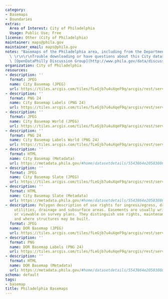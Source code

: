 ```yaml
---
category:
- Basemaps
- Boundaries
extras:
  Area of Interest: City of Philadelphia
  Usage: Public Use; Free
license: Other (City of Philadelphia)
maintainer: maps@phila.gov
maintainer_email: maps@phila.gov
notes: "Basemaps of the Philadelphia area, including from the Department of Records.\
  \ \r\n\r\nTrouble downloading or have questions about this City dataset? Visit the\
  \ [OpenDataPhilly Discussion Group](http://www.phila.gov/data/discuss/)"
organization: City of Philadelphia
resources:
- description: ''
  format: JPEG
  name: City Basemap (JPEG)
  url: https://tiles.arcgis.com/tiles/fLeGjb7u4uXqeF9q/arcgis/rest/services/CityBasemap/MapServer
- description: ''
  format: PNG 24
  name: City Basemap Labels (PNG 24)
  url: https://tiles.arcgis.com/tiles/fLeGjb7u4uXqeF9q/arcgis/rest/services/CityBasemap_Labels/MapServer
- description: ''
  format: JPEG
  name: City Basemap World (JPEG)
  url: https://tiles.arcgis.com/tiles/fLeGjb7u4uXqeF9q/arcgis/rest/services/CityBasemap_World/MapServer
- description: ''
  format: PNG 24
  name: City Basemap Labels World (PNG 24)
  url: https://tiles.arcgis.com/tiles/fLeGjb7u4uXqeF9q/arcgis/rest/services/CityBasemap_Labels_World/MapServer
- description: ''
  format: HTML
  name: City Basemap (Metadata)
  url: https://metadata.phila.gov/#home/datasetdetails/5543864e20583086178c4ea0/representationdetails/60a7bb54ba5d6f001ed176bc/
- description: ''
  format: JPEG
  name: City Basemap Slate (JPEG)
  url: https://tiles.arcgis.com/tiles/fLeGjb7u4uXqeF9q/arcgis/rest/services/CityBasemap_Slate/MapServer
- description: ''
  format: HTML
  name: City Basemap Slate (Metadata)
  url: https://metadata.phila.gov/#home/datasetdetails/5543864e20583086178c4ea0/representationdetails/60a7bbe7762bc20024036547/
- description: Polygon description of use rights for ingress/egress, driveways, alleyways,
    utilities, drainage and subsurface areas. Easements are usually written in deeds
    or viewable on survey plans. They distinguish use rights, maintenance obligations,
    and where structures may be built.
  format: JPEG
  name: DOR Basemap (JPEG)
  url: https://tiles.arcgis.com/tiles/fLeGjb7u4uXqeF9q/arcgis/rest/services/DORBasemap/MapServer
- description: ''
  format: PNG
  name: DOR Basemap Labels (PNG 24)
  url: https://tiles.arcgis.com/tiles/fLeGjb7u4uXqeF9q/arcgis/rest/services/DORBasemap_Labels/MapServer
- description: ''
  format: HTML
  name: DOR Basemap (Metadata)
  url: https://metadata.phila.gov/#home/datasetdetails/5543864e20583086178c4ea0/representationdetails/60a7bb7cab3e8a001e4f8df5/
schema: default
tags:
- basemap
title: Philadelphia Basemaps
---
```

